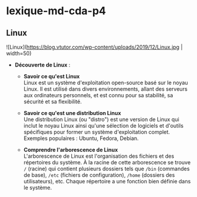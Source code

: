 # lexique-md-cda-p4

## Linux 
![Linux](https://blog.vtutor.com/wp-content/uploads/2019/12/Linux.jpg | width=50)

- **Découverte de Linux** :
  - **Savoir ce qu'est Linux**  
    Linux est un système d'exploitation open-source basé sur le noyau Linux. Il est utilisé dans divers environnements, allant des serveurs aux ordinateurs personnels, et est connu pour sa stabilité, sa sécurité et sa flexibilité.
  
  - **Savoir ce qu'est une distribution Linux**  
    Une distribution Linux (ou "distro") est une version de Linux qui inclut le noyau Linux ainsi qu'une sélection de logiciels et d'outils spécifiques pour former un système d'exploitation complet. Exemples populaires : Ubuntu, Fedora, Debian.

  - **Comprendre l'arborescence de Linux**  
    L'arborescence de Linux est l'organisation des fichiers et des répertoires du système. À la racine de cette arborescence se trouve `/` (racine) qui contient plusieurs dossiers tels que `/bin` (commandes de base), `/etc` (fichiers de configuration), `/home` (dossiers des utilisateurs), etc. Chaque répertoire a une fonction bien définie dans le système.
